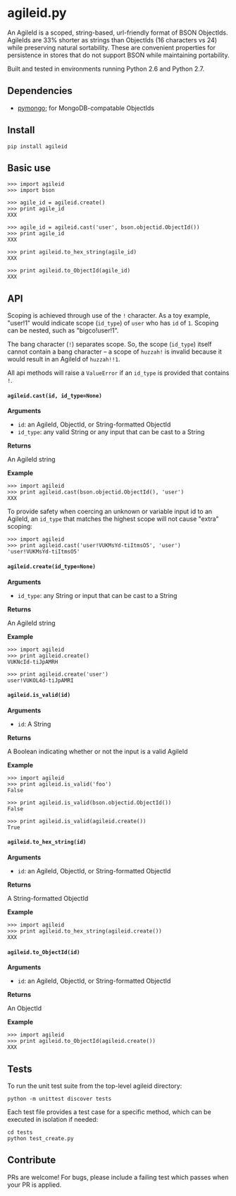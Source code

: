 agileid.py
==========

An AgileId is a scoped, string-based, url-friendly format of BSON ObjectIds. AgileIds are 33% shorter as strings than ObjectIds (16 characters vs 24) while preserving natural sortability. These are convenient properties for persistence in stores that do not support BSON while maintaining portability.

Built and tested in environments running Python 2.6 and Python 2.7.


## Dependencies

- [pymongo](https://pypi.python.org/pypi/pymongo/); for MongoDB-compatable ObjectIds


## Install

```
pip install agileid
```


## Basic use

```
>>> import agileid
>>> import bson

>>> agile_id = agileid.create()
>>> print agile_id
XXX

>>> agile_id = agileid.cast('user', bson.objectid.ObjectId())
>>> print agile_id
XXX

>>> print agileid.to_hex_string(agile_id)
XXX

>>> print agileid.to_ObjectId(agile_id)
XXX
```


## API

Scoping is achieved through use of the `!` character. As a toy example, "user!1" would indicate scope (`id_type`) of `user` who has `id` of `1`. Scoping can be nested, such as "bigco!user!1".

The bang character (`!`) separates scope. So, the scope (`id_type`) itself cannot contain a bang character &ndash; a scope of `huzzah!` is invalid because it would result in an AgileId of `huzzah!!1`.

All api methods will raise a `ValueError` if an `id_type` is provided that contains `!`.

#### `agileid.cast(id, id_type=None)`

**Arguments**

- `id`: an AgileId, ObjectId, or String-formatted ObjectId
- `id_type`: any valid String or any input that can be cast to a String

**Returns**

An AgileId string

**Example**

```
>>> import agileid
>>> print agileid.cast(bson.objectid.ObjectId(), 'user')
XXX
```

To provide safety when coercing an unknown or variable input id to an AgileId, an `id_type` that matches the highest scope will not cause "extra" scoping:

```
>>> import agileid
>>> print agileid.cast('user!VUKMsYd-tiItmsO5', 'user')
'user!VUKMsYd-tiItmsO5'
```

#### `agileid.create(id_type=None)`

**Arguments**

- `id_type`: any String or input that can be cast to a String

**Returns**

An AgileId string

**Example**

```
>>> import agileid
>>> print agileid.create()
VUKNcId-tiJpAMRH

>>> print agileid.create('user')
user!VUKOL4d-tiJpAMRI
```

#### `agileid.is_valid(id)`

**Arguments**

- `id`: A String

**Returns**

A Boolean indicating whether or not the input is a valid AgileId

**Example**

```
>>> import agileid
>>> print agileid.is_valid('foo')
False

>>> print agileid.is_valid(bson.objectid.ObjectId())
False

>>> print agileid.is_valid(agileid.create())
True
```

#### `agileid.to_hex_string(id)`

**Arguments**

- `id`: an AgileId, ObjectId, or String-formatted ObjectId

**Returns**

A String-formatted ObjectId

**Example**

```
>>> import agileid
>>> print agileid.to_hex_string(agileid.create())
XXX
```

#### `agileid.to_ObjectId(id)`

**Arguments**

- `id`: an AgileId, ObjectId, or String-formatted ObjectId

**Returns**

An ObjectId

**Example**

```
>>> import agileid
>>> print agileid.to_ObjectId(agileid.create())
XXX
```


## Tests

To run the unit test suite from the top-level agileid directory:

```
python -m unittest discover tests
```

Each test file provides a test case for a specific method, which can be executed in isolation if needed:

```
cd tests
python test_create.py
```


## Contribute

PRs are welcome! For bugs, please include a failing test which passes when your PR is applied.
